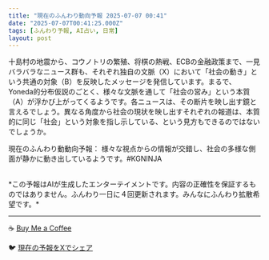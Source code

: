 ```yaml
---
title: "現在のふんわり動向予報 2025-07-07 00:41"
date: "2025-07-07T00:41:25.000Z"
tags: [ふんわり予報, AI占い, 日常]
layout: post
---
```


十島村の地震から、コウノトリの繁殖、将棋の熱戦、ECBの金融政策まで、一見バラバラなニュース群も、それぞれ独自の文脈（X）において「社会の動き」という共通の対象（B）を反映したメッセージを発信しています。まるで、Yoneda的分布仮説のごとく、様々な文脈を通して「社会の営み」という本質（A）が浮かび上がってくるようです。各ニュースは、その断片を映し出す鏡と言えるでしょう。異なる角度から社会の現状を映し出すそれぞれの報道は、本質的に同じ「社会」という対象を指し示している、という見方もできるのではないでしょうか。


現在のふんわり動動向予報：
様々な視点からの情報が交錯し、社会の多様な側面が静かに動き出しているようです。#KGNINJA

<br>
*この予報はAIが生成したエンターテイメントです。内容の正確性を保証するものではありません。ふんわり一日に４回更新されます。みんなにふんわり拡散希望です。*

---
☕️ [Buy Me a Coffee](https://www.buymeacoffee.com/kgninja)

🐦 [現在の予報をXでシェア](https://twitter.com/intent/tweet?text=%E7%8F%BE%E5%9C%A8%E3%81%AE%E3%81%B5%E3%82%93%E3%82%8F%E3%82%8A%E4%BA%88%E5%A0%B1%3A%20%E3%80%8C%E5%8D%81%E5%B3%B6%E6%9D%91%E3%81%AE%E5%9C%B0%E9%9C%87%E3%81%8B%E3%82%89%E3%80%81%E3%82%B3%E3%82%A6%E3%83%8E%E3%83%88%E3%83%AA%E3%81%AE%E7%B9%81%E6%AE%96%E3%80%81%E5%B0%86%E6%A3%8B%E3%81%AE%E7%86%B1%E6%88%A6%E3%80%81ECB%E3%81%AE%E9%87%91%E8%9E%8D%E6%94%BF%E7%AD%96%E3%81%BE%E3%81%A7%E3%80%81%E4%B8%80%E8%A6%8B%E3%83%90%E3%83%A9%E3%83%90%E3%83%A9%E3%81%AA%E3%83%8B%E3%83%A5%E3%83%BC%E3%82%B9%E7%BE%A4%E3%82%82%E3%80%81%E3%81%9D%E3%82%8C%E3%81%9E%E3%82%8C%E7%8B%AC%E8%87%AA%E3%81%AE%E6%96%87%E8%84%88%EF%BC%88X%EF%BC%89%E3%81%AB%E3%81%8A%E3%81%84%E3%81%A6%E3%80%8C%E7%A4%BE%E4%BC%9A%E3%81%AE%E5%8B%95%E3%81%8D%E3%80%8D%E3%81%A8%E3%81%84%E3%81%86%E5%85%B1%E9%80%9A%E3%81%AE%E5%AF%BE%E8%B1%A1%EF%BC%88B%EF%BC%89%E3%82%92%E5%8F%8D%E6%98%A0%E3%81%97%E3%81%9F%E3%83%A1%E3%83%83%E3%82%BB%E3%83%BC%E3%82%B8%E3%82%92%E7%99%BA%E4%BF%A1%E3%81%97...%E3%80%8D%23KGNINJA%20%E7%B6%9A%E3%81%8D%E3%81%AF%E3%83%96%E3%83%AD%E3%82%B0%E3%81%A7%EF%BC%81%F0%9F%91%87&url=https%3A%2F%2Fkg-ninja.github.io%2FFunwariyoso%2F)
